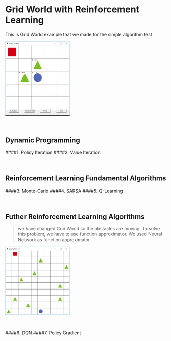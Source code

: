 # Grid World with Reinforcement Learning 
This is Grid World example that we made for the simple algorithm test
<p align="left"><img width="40%" src="./gridworld.png" /></p>

<br/>

## Dynamic Programming
####1. Policy Iteration
####2. Value Iteration
    
<br/>

## Reinforcement Learning Fundamental Algorithms
####3. Monte-Carlo
####4. SARSA
####5. Q-Learning

<br/>

## Futher Reinforcement Learning Algorithms
>we have changed Grid World so the obstacles are moving. To solve this problem, we have to use function approximator. 
We used Neural Network as function approximator

<p align="left"><img width="40%" src="./gridworld_changing.png" /></p>

<br/>

####6. DQN
####7. Policy Gradient
    
    